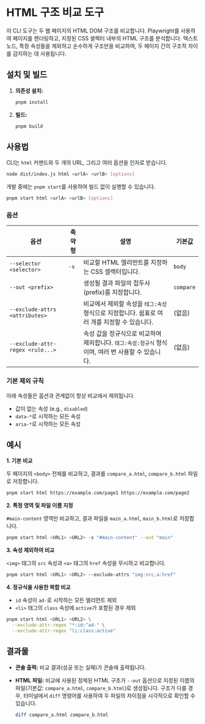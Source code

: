 # HTML 구조 비교 도구

이 CLI 도구는 두 웹 페이지의 HTML DOM 구조를 비교합니다. Playwright를 사용하여 페이지를 렌더링하고, 지정된 CSS 셀렉터 내부의 HTML 구조를 분석합니다. 텍스트 노드, 특정 속성들을 제외하고 순수하게 구조만을 비교하여, 두 페이지 간의 구조적 차이를 감지하는 데 사용됩니다.

## 설치 및 빌드

1.  **의존성 설치:**
    ```bash
    pnpm install
    ```

2.  **빌드:**
    ```bash
    pnpm build
    ```

## 사용법

CLI는 `html` 커맨드와 두 개의 URL, 그리고 여러 옵션을 인자로 받습니다.

```bash
node dist/index.js html <urlA> <urlB> [options]
```

개발 중에는 `pnpm start`를 사용하여 빌드 없이 실행할 수 있습니다.

```bash
pnpm start html <urlA> <urlB> [options]
```

### 옵션

| 옵션 | 축약형 | 설명 | 기본값 | 
| --- | --- | --- | --- | 
| `--selector <selector>` | `-s` | 비교할 HTML 엘리먼트를 지정하는 CSS 셀렉터입니다. | `body` | 
| `--out <prefix>` | | 생성될 결과 파일의 접두사(prefix)를 지정합니다. | `compare` | 
| `--exclude-attrs <attributes>` | | 비교에서 제외할 속성을 `태그:속성` 형식으로 지정합니다. 쉼표로 여러 개를 지정할 수 있습니다. | (없음) | 
| `--exclude-attr-regex <rule...>` | | 속성 값을 정규식으로 비교하여 제외합니다. `태그:속성:정규식` 형식이며, 여러 번 사용할 수 있습니다. | (없음) | 

### 기본 제외 규칙

아래 속성들은 옵션과 관계없이 항상 비교에서 제외됩니다.

-   값이 없는 속성 (e.g., `disabled`)
-   `data-*`로 시작하는 모든 속성
-   `aria-*`로 시작하는 모든 속성

## 예시

**1. 기본 비교**

두 페이지의 `<body>` 전체를 비교하고, 결과를 `compare_a.html`, `compare_b.html` 파일로 저장합니다.

```bash
pnpm start html https://example.com/page1 https://example.com/page2
```

**2. 특정 영역 및 파일 이름 지정**

`#main-content` 영역만 비교하고, 결과 파일을 `main_a.html`, `main_b.html`로 저장합니다.

```bash
pnpm start html <URL1> <URL2> -s "#main-content" --out "main"
```

**3. 속성 제외하여 비교**

`<img>` 태그의 `src` 속성과 `<a>` 태그의 `href` 속성을 무시하고 비교합니다.

```bash
pnpm start html <URL1> <URL2> --exclude-attrs "img:src,a:href"
```

**4. 정규식을 사용한 복합 비교**

- `id` 속성이 `ad-`로 시작하는 모든 엘리먼트 제외
- `<li>` 태그의 `class` 속성에 `active`가 포함된 경우 제외

```bash
pnpm start html <URL1> <URL2> \
  --exclude-attr-regex "*:id:^ad-" \
  --exclude-attr-regex "li:class:active"
```

## 결과물

-   **콘솔 출력:** 비교 결과(성공 또는 실패)가 콘솔에 출력됩니다.
-   **HTML 파일:** 비교에 사용된 정제된 HTML 구조가 `--out` 옵션으로 지정된 이름의 파일(기본값: `compare_a.html`, `compare_b.html`)로 생성됩니다. 구조가 다를 경우, 터미널에서 `diff` 명령어를 사용하여 두 파일의 차이점을 시각적으로 확인할 수 있습니다.

    ```bash
    diff compare_a.html compare_b.html
    ```
